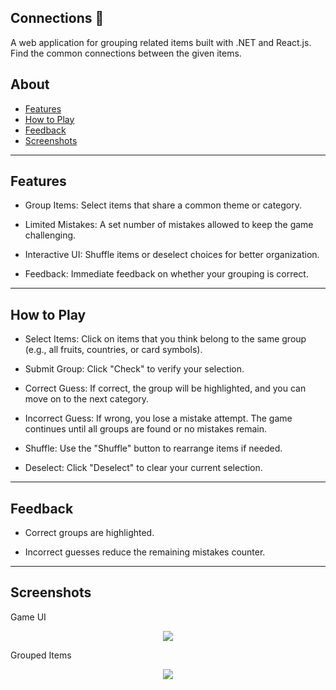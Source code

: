 ## Connections 🧩
A web application for grouping related items built with .NET and React.js.
Find the common connections between the given items.

## About
- [Features](#features)
- [How to Play](#how-to-play)
- [Feedback](#feedback)
- [Screenshots](#screenshots)

---
## Features
- Group Items: Select items that share a common theme or category.

- Limited Mistakes: A set number of mistakes allowed to keep the game challenging.

- Interactive UI: Shuffle items or deselect choices for better organization.

- Feedback: Immediate feedback on whether your grouping is correct.

---
## How to Play
- Select Items: Click on items that you think belong to the same group (e.g., all fruits, countries, or card symbols).

- Submit Group: Click "Check" to verify your selection.

- Correct Guess: If correct, the group will be highlighted, and you can move on to the next category.

- Incorrect Guess: If wrong, you lose a mistake attempt. The game continues until all groups are found or no mistakes remain.

- Shuffle: Use the "Shuffle" button to rearrange items if needed.

- Deselect: Click "Deselect" to clear your current selection.

---
## Feedback
- Correct groups are highlighted.

- Incorrect guesses reduce the remaining mistakes counter.

---
## Screenshots
Game UI  

<div align="center"> <img src="Connections-UI.png"> </div>

Grouped Items  

<div align="center"> <img src="Connections-Group.png"> </div>  
